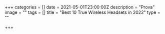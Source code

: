 +++
categories = []
date = 2021-05-01T23:00:00Z
description = "Prova"
image = ""
tags = []
title = "Best 10 True Wireless Headsets in 2022"
type = ""

+++

